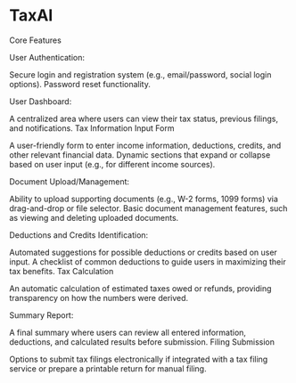 # TaxAI

Core Features

User Authentication:

Secure login and registration system (e.g., email/password, social login options).
Password reset functionality.

User Dashboard:

A centralized area where users can view their tax status, previous filings, and notifications.
Tax Information Input Form

A user-friendly form to enter income information, deductions, credits, and other relevant financial data.
Dynamic sections that expand or collapse based on user input (e.g., for different income sources).

Document Upload/Management:

Ability to upload supporting documents (e.g., W-2 forms, 1099 forms) via drag-and-drop or file selector.
Basic document management features, such as viewing and deleting uploaded documents.

Deductions and Credits Identification:

Automated suggestions for possible deductions or credits based on user input.
A checklist of common deductions to guide users in maximizing their tax benefits.
Tax Calculation

An automatic calculation of estimated taxes owed or refunds, providing transparency on how the numbers were derived.

Summary Report:

A final summary where users can review all entered information, deductions, and calculated results before submission.
Filing Submission

Options to submit tax filings electronically if integrated with a tax filing service or prepare a printable return for manual filing.
